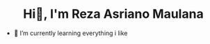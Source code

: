 <h1 align="center">Hi👋, I'm Reza Asriano Maulana</h1>


- 🌱 I’m currently learning everything i like
<!-- - 👯 I’m looking to collaborate on ...
- 🤔 I’m looking for help with ...
- 💬 Ask me about ...
- 📫 How to reach me: ...
- 😄 Pronouns: ...
- ⚡ Fun fact: ... -->

